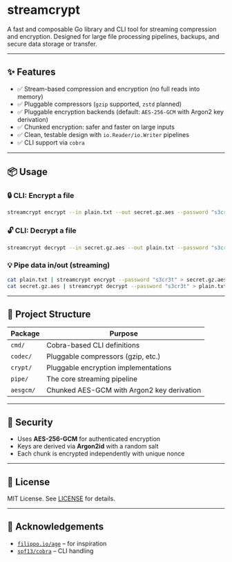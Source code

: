 # streamcrypt

A fast and composable Go library and CLI tool for streaming compression and encryption. Designed for large file
processing pipelines, backups, and secure data storage or transfer.

---

## ✨ Features

- ✅ Stream-based compression and encryption (no full reads into memory)
- ✅ Pluggable compressors (`gzip` supported, `zstd` planned)
- ✅ Pluggable encryption backends (default: `AES-256-GCM` with Argon2 key derivation)
- ✅ Chunked encryption: safer and faster on large inputs
- ✅ Clean, testable design with `io.Reader/io.Writer` pipelines
- ✅ CLI support via `cobra`

---

## 📦 Usage

### 🔒 CLI: Encrypt a file

```bash
streamcrypt encrypt --in plain.txt --out secret.gz.aes --password "s3cr3t"
```

### 🔓 CLI: Decrypt a file

```bash
streamcrypt decrypt --in secret.gz.aes --out plain.txt --password "s3cr3t"
```

### 💡 Pipe data in/out (streaming)

```bash
cat plain.txt | streamcrypt encrypt --password "s3cr3t" > secret.gz.aes
cat secret.gz.aes | streamcrypt decrypt --password "s3cr3t" > plain.txt
```

---

## 🧩 Project Structure

| Package   | Purpose                                    |
|-----------|--------------------------------------------|
| `cmd/`    | Cobra-based CLI definitions                |
| `codec/`  | Pluggable compressors (gzip, etc.)         |
| `crypt/`  | Pluggable encryption implementations       |
| `pipe/`   | The core streaming pipeline                |
| `aesgcm/` | Chunked AES-GCM with Argon2 key derivation |

---

## 🔐 Security

- Uses **AES-256-GCM** for authenticated encryption
- Keys are derived via **Argon2id** with a random salt
- Each chunk is encrypted independently with unique nonce

---

## 📄 License

MIT License. See [LICENSE](./LICENSE) for details.

---

## 🙌 Acknowledgements

- [`filippo.io/age`](https://pkg.go.dev/filippo.io/age) – for inspiration
- [`spf13/cobra`](https://github.com/spf13/cobra) – CLI handling
